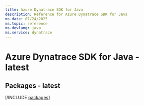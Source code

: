```yaml
---
title: Azure Dynatrace SDK for Java
description: Reference for Azure Dynatrace SDK for Java
ms.date: 07/24/2025
ms.topic: reference
ms.devlang: java
ms.service: dynatrace
---
```

# Azure Dynatrace SDK for Java - latest
## Packages - latest
[!INCLUDE [packages](dynatrace-index.md)]